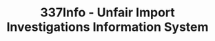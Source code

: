 ---
bigquery: https://console.cloud.google.com/bigquery?p=patents-public-data&d=usitc_investigations&page=dataset&project=sheets-management-319211
citation: US International Trade Commission 337Info Unfair Import Investigations Information
  System
contributors: US International Trade Comission
cost: None
description: US International Trade Commission 337Info Unfair Import Investigations
  Information System contains data on investigations done under Section 337. Section
  337 declares the infringement of certain statutory intellectual property rights
  and other forms of unfair competition in import trade to be unlawful practices.
  Most Section 337 investigations involve allegations of patent or registered trademark
  infringement.
documentation: FAQ and tutorial available on the site
last_edit: Mon, 04 Apr 2022 19:10:40 GMT
location: https://pubapps2.usitc.gov/337external/
maintained_by: US International Trade Comission
schema_fields: '[''dateCreated'', ''gcAttorney'', ''title'', ''issueDateOtherNonFinal'',
  ''publication_number'', ''copyrightNumbers'', ''finalDetViolation'', ''patentNumbers'',
  ''aljAssigned'', ''endDateMarkmanHearing'', ''teoIdDueDate'', ''scheduledStartDateEvidHear'',
  ''teoProceedingInvolved'', ''cafcAppeals'', ''docketNo'', ''trademarkNumbers'',
  ''invUnfairAct'', ''investigationNo'', ''ouiiParticipation'', ''id'', ''finalIdOnViolationIssue'',
  ''targetDate'', ''dateOfPublicationFrNotice'', ''ouiiAttorney'', ''investigationType'',
  ''dateComplaintFiled'', ''finalDetNoViolation'', ''internalRemand'', ''startDateMarkmanHearing'',
  ''reportingRequirements'', ''patentNumber'', ''actualEndDateEvidHear'', ''lastUpdated'',
  ''currentActiveALJ'', ''investigationTermDate'', ''actualStartDateEvidHear'', ''markmanHearing'',
  ''finalIdOnViolationDue'', ''complainant'', ''scheduledEndDateEvidHear'', ''htsNumbers'',
  ''teoReliefGranted'', ''teoIdIssueDate'', ''currentStatus'', ''respondent'']'
shortname: unfair_import_investigations
tags:
- import
- legal
- trade
timeframe: 2008-2021 (prior to 2008 downloadable as a JSON file)
title: 337Info - Unfair Import Investigations Information System
uuid: 2721f5ec-e599-4890-9265-9706719fc71e
---